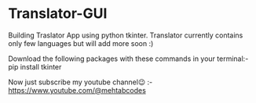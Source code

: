 # Translator-GUI
 Building Traslator App using python tkinter. Translator currently contains only few languages but will add more soon :)

Download the following packages with these commands in your terminal:-
pip install tkinter

Now just subscribe my youtube channel😉 :- https://www.youtube.com/@mehtabcodes